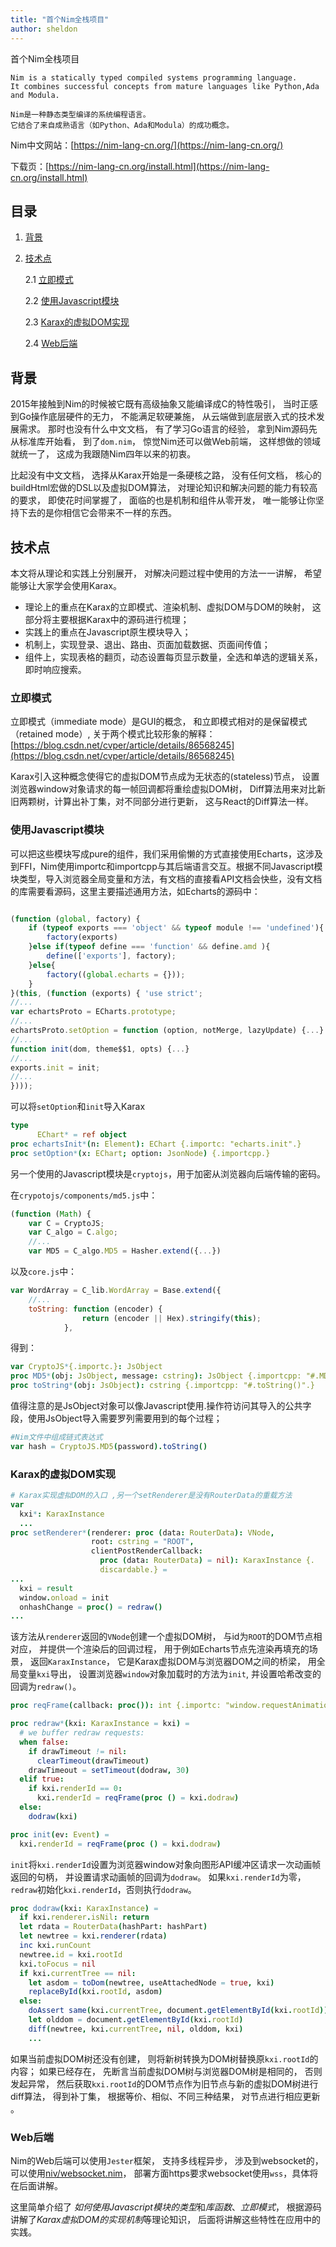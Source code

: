 ```yaml
---
title: "首个Nim全栈项目"
author: sheldon
---
```


首个Nim全栈项目


    Nim is a statically typed compiled systems programming language. 
    It combines successful concepts from mature languages like Python,Ada and Modula.

    Nim是一种静态类型编译的系统编程语言。
    它结合了来自成熟语言（如Python、Ada和Modula）的成功概念。

Nim中文网站：[https://nim-lang-cn.org/](https://nim-lang-cn.org/)

下载页：[https://nim-lang-cn.org/install.html](https://nim-lang-cn.org/install.html)

## 目录

1. [背景](#背景)

2. [技术点](#技术点)
    
    2.1 [立即模式](#立即模式)
    
    2.2 [使用Javascript模块](#使用Javascript模块)
    
    2.3 [Karax的虚拟DOM实现](#Karax的虚拟DOM实现)
    
    2.4 [Web后端](#Web后端)

## 背景
2015年接触到Nim的时候被它既有高级抽象又能编译成C的特性吸引，
当时正感到Go操作底层硬件的无力，
不能满足软硬兼施，
从云端做到底层嵌入式的技术发展需求。
那时也没有什么中文文档，
有了学习Go语言的经验，
拿到Nim源码先从标准库开始看，
到了`dom.nim`，
惊觉Nim还可以做Web前端，
这样想做的领域就统一了，
这成为我跟随Nim四年以来的初衷。

比起没有中文文档，
选择从Karax开始是一条硬核之路，
没有任何文档，
核心的buildHtml宏做的DSL以及虚拟DOM算法，
对理论知识和解决问题的能力有较高的要求，
即使花时间掌握了，
面临的也是机制和组件从零开发，
唯一能够让你坚持下去的是你相信它会带来不一样的东西。


## 技术点
本文将从理论和实践上分别展开，
对解决问题过程中使用的方法一一讲解，
希望能够让大家学会使用Karax。

* 理论上的重点在Karax的立即模式、渲染机制、虚拟DOM与DOM的映射，
这部分将主要根据Karax中的源码进行梳理；
* 实践上的重点在Javascript原生模块导入；
* 机制上，实现登录、退出、路由、页面加载数据、页面间传值；
* 组件上，实现表格的翻页，动态设置每页显示数量，全选和单选的逻辑关系，即时响应搜索。
    

### 立即模式
立即模式（immediate mode）是GUI的概念，
和立即模式相对的是保留模式（retained mode）,
关于两个模式比较形象的解释：
[https://blog.csdn.net/cvper/article/details/86568245](https://blog.csdn.net/cvper/article/details/86568245)

Karax引入这种概念使得它的虚拟DOM节点成为无状态的(stateless)节点，
设置浏览器window对象请求的每一帧回调都将重绘虚拟DOM树，
Diff算法用来对比新旧两颗树，计算出补丁集，对不同部分进行更新，
这与React的Diff算法一样。


### 使用Javascript模块

可以把这些模块写成pure的组件，我们采用偷懒的方式直接使用Echarts，这涉及到FFI，Nim使用importc和importcpp与其后端语言交互。根据不同Javascript模块类型，导入浏览器全局变量和方法，有文档的直接看API文档会快些，没有文档的库需要看源码，这里主要描述通用方法，如Echarts的源码中：

```javascript

(function (global, factory) {
    if (typeof exports === 'object' && typeof module !== 'undefined'){
        factory(exports) 
    }else if(typeof define === 'function' && define.amd ){
        define(['exports'], factory);
    }else{
        factory((global.echarts = {}));
    }
}(this, (function (exports) { 'use strict';
//...
var echartsProto = ECharts.prototype;
//...
echartsProto.setOption = function (option, notMerge, lazyUpdate) {...}
//...
function init(dom, theme$$1, opts) {...}
//...
exports.init = init;
//...
})));
```

可以将`setOption`和`init`导入Karax

```nim
type
      EChart* = ref object
proc echartsInit*(n: Element): EChart {.importc: "echarts.init".}
proc setOption*(x: EChart; option: JsonNode) {.importcpp.}
```

另一个使用的Javascript模块是`cryptojs`，用于加密从浏览器向后端传输的密码。

在`crypotojs/components/md5.js`中：

```javascript
(function (Math) {
    var C = CryptoJS;
    var C_algo = C.algo;
    //...
    var MD5 = C_algo.MD5 = Hasher.extend({...})
```

以及`core.js`中：

```javascript
var WordArray = C_lib.WordArray = Base.extend({
    //...
    toString: function (encoder) {
                return (encoder || Hex).stringify(this);
            },
```

得到：

```nim
var CryptoJS*{.importc.}: JsObject
proc MD5*(obj: JsObject, message: cstring): JsObject {.importcpp: "#.MD5(#)".}
proc toString*(obj: JsObject): cstring {.importcpp: "#.toString()".}
```

值得注意的是JsObject对象可以像Javascript使用.操作符访问其导入的公共字段，使用JsObject导入需要罗列需要用到的每个过程；

```nim
#Nim文件中组成链式表达式
var hash = CryptoJS.MD5(password).toString()

```


### Karax的虚拟DOM实现

```nim
# Karax实现虚拟DOM的入口 ,另一个setRenderer是没有RouterData的重载方法
var
  kxi*: KaraxInstance
  ...
proc setRenderer*(renderer: proc (data: RouterData): VNode,
                  root: cstring = "ROOT",
                  clientPostRenderCallback:
                    proc (data: RouterData) = nil): KaraxInstance {.
                    discardable.} = 
...
  kxi = result
  window.onload = init
  onhashChange = proc() = redraw()
...
```

该方法从`renderer`返回的`VNode`创建一个虚拟DOM树，
与id为`ROOT`的DOM节点相对应，
并提供一个渲染后的回调过程，
用于例如Echarts节点先渲染再填充的场景，
返回`KaraxInstance`，
它是Karax虚拟DOM与浏览器DOM之间的桥梁，
用全局变量`kxi`导出，
设置浏览器`window`对象加载时的方法为`init`,
并设置哈希改变的回调为`redraw()`。

```nim
proc reqFrame(callback: proc()): int {.importc: "window.requestAnimationFrame".}

proc redraw*(kxi: KaraxInstance = kxi) =
  # we buffer redraw requests:
  when false:
    if drawTimeout != nil:
      clearTimeout(drawTimeout)
    drawTimeout = setTimeout(dodraw, 30)
  elif true:
    if kxi.renderId == 0:
      kxi.renderId = reqFrame(proc () = kxi.dodraw)
  else:
    dodraw(kxi)

proc init(ev: Event) =
  kxi.renderId = reqFrame(proc () = kxi.dodraw)
```
`init`将`kxi.renderId`设置为浏览器window对象向图形API缓冲区请求一次动画帧返回的句柄，
并设置请求动画帧的回调为`dodraw`。 如果`kxi.renderId`为零， `redraw`初始化`kxi.renderId`，否则执行`dodraw`。

```nim
proc dodraw(kxi: KaraxInstance) =
  if kxi.renderer.isNil: return
  let rdata = RouterData(hashPart: hashPart)
  let newtree = kxi.renderer(rdata)
  inc kxi.runCount
  newtree.id = kxi.rootId
  kxi.toFocus = nil
  if kxi.currentTree == nil:
    let asdom = toDom(newtree, useAttachedNode = true, kxi)
    replaceById(kxi.rootId, asdom)
  else:
    doAssert same(kxi.currentTree, document.getElementById(kxi.rootId))
    let olddom = document.getElementById(kxi.rootId)
    diff(newtree, kxi.currentTree, nil, olddom, kxi)
    ...
```
如果当前虚拟DOM树还没有创建，
则将新树转换为DOM树替换原`kxi.rootId`的内容；
如果已经存在，
先断言当前虚拟DOM树与浏览器DOM树是相同的，
否则发起异常，
然后获取`kxi.rootId`的DOM节点作为旧节点与新的虚拟DOM树进行diff算法，
得到补丁集，
根据等价、相似、不同三种结果，
对节点进行相应更新 。

### Web后端

Nim的Web后端可以使用`Jester`框架，
支持多线程异步，
涉及到websocket的，
可以使用[niv/websocket.nim](https://github.com/niv/websocket.nim)，
部署方面https要求websocket使用`wss`，具体将在后面讲解。


这里简单介绍了 *如何使用Javascript模块的类型*和*库函数*、*立即模式*，
根据源码讲解了*Karax虚拟DOM的实现机制*等理论知识，
后面将讲解这些特性在应用中的实践。






